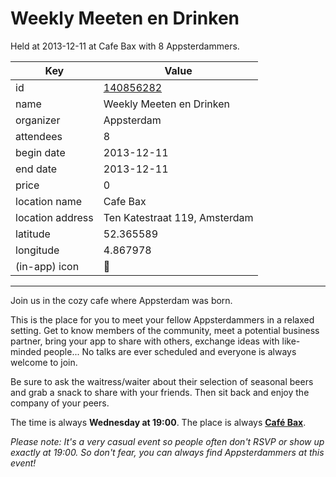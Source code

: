 # Weekly Meeten en Drinken
Held at 2013-12-11 at Cafe Bax with 8 Appsterdammers.
        
|Key|Value
|---|---|
|id|[140856282](https://www.meetup.com/appsterdam/events/140856282/)|
|name|Weekly Meeten en Drinken|
|organizer|Appsterdam|
|attendees|8|
|begin date|2013-12-11|
|end date|2013-12-11|
|price|0|
|location name|Cafe Bax|
|location address|Ten Katestraat 119, Amsterdam|
|latitude|52.365589|
|longitude|4.867978|
|(in-app) icon|🍺|

---

Join us in the cozy cafe where Appsterdam was born.

This is the place for you to meet your fellow Appsterdammers in a relaxed setting. Get to know members of the community, meet a potential business partner, bring your app to share with others, exchange ideas with like-minded people... No talks are ever scheduled and everyone is always welcome to join.

Be sure to ask the waitress/waiter about their selection of seasonal beers and grab a snack to share with your friends. Then sit back and enjoy the company of your peers.

The time is always **Wednesday at 19:00**. The place is always **[Café Bax](http://www.cafebax.nl/)**.

*Please note: It's a very casual event so people often don't RSVP or show up exactly at 19:00. So don't fear, you can *always* find Appsterdammers at this event!*


